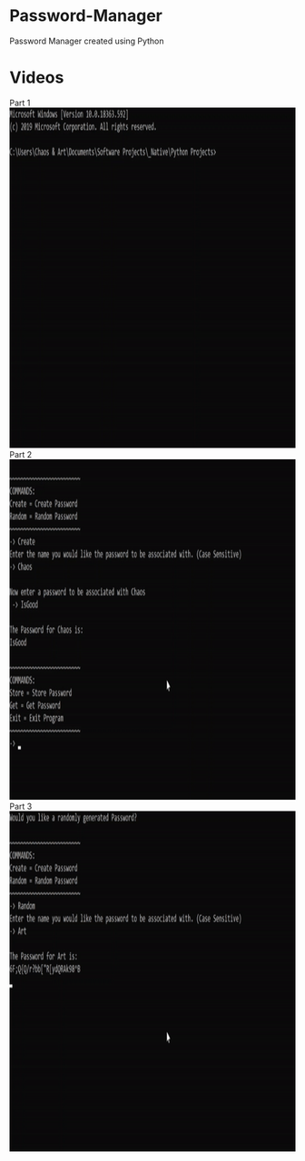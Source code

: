 # Password-Manager
Password Manager created using Python

# Videos
Part 1
<br/>
<img src="github_Assets/PassPart1.gif" height="600">
<br/>
Part 2
<br/>
<img src="github_Assets/PassPart2.gif" height="600">
<br/>
Part 3
<br/>
<img src="github_Assets/PassPart3.gif" height="600">
